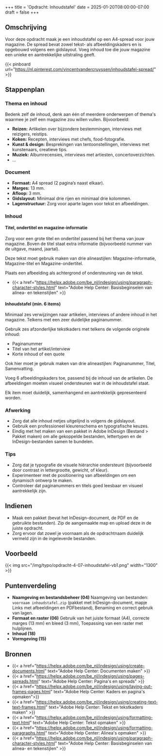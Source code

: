 +++
title = 'Opdracht: Inhoudstafel'
date = 2025-01-20T08:00:00-07:00
draft = false
+++

## Omschrijving

Voor deze opdracht maak je een inhoudstafel op een A4-spread voor jouw magazine. De spread bevat zowel tekst- als afbeeldingskaders en is opgebouwd volgens een gidslayout. Voeg inhoud toe die jouw magazine een unieke en aantrekkelijke uitstraling geeft.

{{< pinboard url="https://nl.pinterest.com/vincentvandercruyssen/inhoudstafel-spread/" >}}

## Stappenplan

### Thema en inhoud

Bedenk zelf de inhoud, denk aan één of meerdere onderwerpen of thema's waarmee je zelf een magazine zou willen vullen. Bijvoorbeeld: 

- **Reizen:** Artikelen over bijzondere bestemmingen, interviews met reizigers, reistips.
- **Koken:** Recepten, interviews met chefs, food-fotografie.
- **Kunst & design:** Besprekingen van tentoonstellingen, interviews met kunstenaars, creatieve tips.
- **Muziek:** Albumrecensies, interviews met artiesten, concertoverzichten.
- ...

### Document

- **Formaat:** A4 spread (2 pagina’s naast elkaar).
- **Marges:** 13 mm.
- **Afloop:** 3 mm.
- **Gidslayout:** Minimaal drie rijen en minimaal drie kolommen.
- **Lagenstructuur:** Zorg voor aparte lagen voor tekst en afbeeldingen.

### Inhoud

#### Titel, ondertitel en magazine-informatie

Zorg voor een grote titel en ondertitel passend bij het thema van jouw magazine. Boven de titel staat extra informatie (bijvoorbeeld nummer van de uitgave, maand, jaartal).

Deze tekst moet gebruik maken van drie alineastijlen: Magazine-informatie, Magazine-titel en Magazine-ondertitel.

Plaats een afbeelding als achtergrond of ondersteuning van de tekst.

- {{< a href="https://helpx.adobe.com/be_nl/indesign/using/paragraph-character-styles.html" text="Adobe Help Center: Basisbeginselen van alinea- en tekenstijlen" >}}

#### Inhoudstafel (min. 6 items)

Minimaal zes verwijzingen naar artikelen, interviews of andere inhoud in het magazine. Telkens met een zeer duidelijke paginanummer. 

Gebruik zes afzonderlijke tekstkaders met telkens de volgende originele inhoud:
- Paginanummer
- Titel van het artikel/interview
- Korte inhoud of een quote

Ook hier moet je gebruik maken van drie alineastijlen: Paginanummer, Titel, Samenvatting.

Voeg 6 afbeeldingskaders toe, passend bij de inhoud van de artikelen. De afbeeldingen moeten visueel ondersteunen wat in de inhoudstafel staat.

Elk item moet duidelijk, samenhangend en aantrekkelijk gepresenteerd worden.

### Afwerking
- Zorg dat alle inhoud netjes uitgelijnd is volgens de gidslayout.
- Gebruik een professioneel kleurenschema en typografische keuzes.
- Eindig met het maken van een pakket in Adobe InDesign (Bestand > Pakket maken) om alle gekoppelde bestanden, lettertypen en de InDesign-bestanden samen te bundelen.

### Tips

- Zorg dat je typografie de visuele hiërarchie ondersteunt (bijvoorbeeld door contrast in lettergrootte, gewicht, of kleur).
- Experimenteer met de positionering van afbeeldingen om een dynamisch ontwerp te maken.
- Controleer dat paginanummers en titels goed leesbaar en visueel aantrekkelijk zijn.

## Indienen

- Maak een pakket (bevat het InDesign-document, de PDF en de gebruikte bestanden). Zip de aangemaakte map en upload deze in de juiste opdracht.  
- Zorg ervoor dat zowel je voornaam als de opdrachtnaam duidelijk vermeld zijn in de ingeleverde bestanden.

## Voorbeeld

{{< img src="/img/typo/opdracht-4-07-inhoudstafel-vb1.png" width="1300" >}}

## Puntenverdeling

- **Naamgeving en bestandsbeheer (04)** Naamgeving van bestanden: `voornaam inhoudstafel.zip` (pakket met InDesign-document, mapje Links met afbeeldingen en PDFbestand), Benaming en correct gebruik van lagen.
- **Formaat en raster (06)** Gebruik van het juiste formaat (A4), correcte marges (13 mm) en bleed (3 mm), Toepassing van een raster met hulplijnen.
- **Inhoud (18)**
- **Vormgeving (15)**

## Bronnen

- {{< a href="https://helpx.adobe.com/be_nl/indesign/using/create-documents.html" text="Adobe Help Center: Documenten maken" >}}
- {{< a href="https://helpx.adobe.com/be_nl/indesign/using/pages-spreads.html" text="Adobe Help Center: Pagina's en spreads" >}}
- {{< a href="https://helpx.adobe.com/be_nl/indesign/using/laying-out-frames-pages.html" text="Adobe Help Center: Kaders en pagina's opmaken">}}
- {{< a href="https://helpx.adobe.com/be_nl/indesign/using/creating-text-text-frames.html" text="Adobe Help Center: Tekst en tekstkaders maken" >}}
- {{< a href="https://helpx.adobe.com/be_nl/indesign/using/formatting-text.html" text="Adobe Help Center: Tekst opmaken" >}}
- {{< a href="https://helpx.adobe.com/be_nl/indesign/using/formatting-paragraphs.html" text="Adobe Help Center: Alinea's opmaken" >}}
- {{< a href="https://helpx.adobe.com/be_nl/indesign/using/paragraph-character-styles.html" text="Adobe Help Center: Basisbeginselen van alinea- en tekenstijlen" >}}